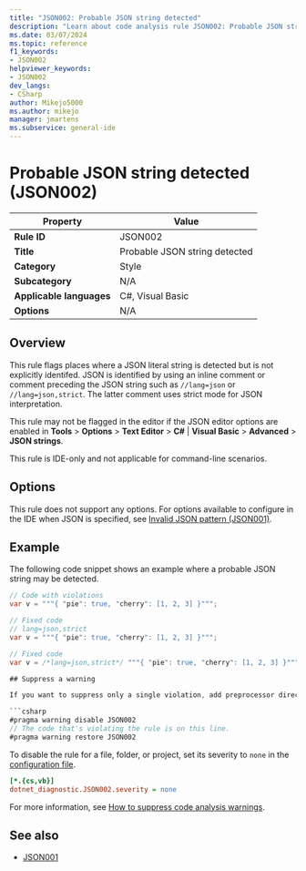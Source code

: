 ```yaml
---
title: "JSON002: Probable JSON string detected"
description: "Learn about code analysis rule JSON002: Probable JSON string detected"
ms.date: 03/07/2024
ms.topic: reference
f1_keywords:
- JSON002
helpviewer_keywords:
- JSON002
dev_langs:
- CSharp
author: Mikejo5000
ms.author: mikejo
manager: jmartens
ms.subservice: general-ide
---
```

# Probable JSON string detected (JSON002)

| Property                 | Value                                         |
|--------------------------|-----------------------------------------------|
| **Rule ID**              | JSON002                                       |
| **Title**                | Probable JSON string detected                 |
| **Category**             | Style                                         |
| **Subcategory**          | N/A                                           |
| **Applicable languages** | C#, Visual Basic                              |
| **Options**              | N/A                                           |

## Overview

This rule flags places where a JSON literal string is detected but is not explicitly identifed. JSON is identified by using an inline comment or comment preceding the JSON string such as `//lang=json` or `//lang=json,strict`. The latter comment uses strict mode for JSON interpretation.

This rule may not be flagged in the editor if the JSON editor options are enabled in **Tools** > **Options** > **Text Editor** > **C#** | **Visual Basic** > **Advanced** > **JSON strings**.

This rule is IDE-only and not applicable for command-line scenarios.

## Options

This rule does not support any options. For options available to configure in the IDE when JSON is specified, see [Invalid JSON pattern (JSON001)](../reference/JSON001.md).

## Example

The following code snippet shows an example where a probable JSON string may be detected.

```csharp
// Code with violations
var v = """{ "pie": true, "cherry": [1, 2, 3] }""";

// Fixed code
// lang=json,strict
var v = """{ "pie": true, "cherry": [1, 2, 3] }""";

// Fixed code
var v = /*lang=json,strict*/ """{ "pie": true, "cherry": [1, 2, 3] }""";

## Suppress a warning

If you want to suppress only a single violation, add preprocessor directives to your source file to disable and then re-enable the rule.

```csharp
#pragma warning disable JSON002
// The code that's violating the rule is on this line.
#pragma warning restore JSON002
```

To disable the rule for a file, folder, or project, set its severity to `none` in the [configuration file](/dotnet/fundamentals/code-analysis/configuration-files).

```ini
[*.{cs,vb}]
dotnet_diagnostic.JSON002.severity = none
```

For more information, see [How to suppress code analysis warnings](/dotnet/fundamentals/code-analysis/suppress-warnings).

## See also

- [JSON001](../reference/JSON001.md)